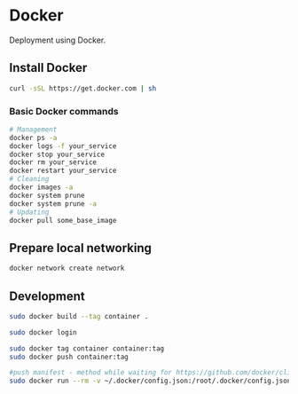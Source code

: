# Docker
Deployment using Docker.

## Install Docker
```sh
curl -sSL https://get.docker.com | sh
```

### Basic Docker commands
```sh
# Management
docker ps -a
docker logs -f your_service
docker stop your_service
docker rm your_service
docker restart your_service
# Cleaning
docker images -a
docker system prune
docker system prune -a
# Updating
docker pull some_base_image
```

## Prepare local networking
```sh
docker network create network
```

## Development

```bash
sudo docker build --tag container .

sudo docker login

sudo docker tag container container:tag
sudo docker push container:tag

#push manifest - method while waiting for https://github.com/docker/cli/pull/138
sudo docker run --rm -v ~/.docker/config.json:/root/.docker/config.json -v $(pwd):/host weshigbee/manifest-tool push from-spec /host/manifest.yaml
```
